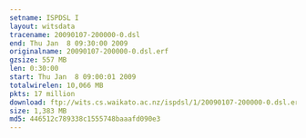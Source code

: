 ```yaml
---
setname: ISPDSL I
layout: witsdata
tracename: 20090107-200000-0.dsl
end: Thu Jan  8 09:30:00 2009
originalname: 20090107-200000-0.dsl.erf
gzsize: 557 MB
len: 0:30:00
start: Thu Jan  8 09:00:01 2009
totalwirelen: 10,066 MB
pkts: 17 million
download: ftp://wits.cs.waikato.ac.nz/ispdsl/1/20090107-200000-0.dsl.erf.gz
size: 1,383 MB
md5: 446512c789338c1555748baaafd090e3
---
```

